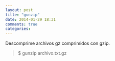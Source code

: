 ```yaml
---
layout: post
title: "gunzip"
date: 2014-01-29 18:31
comments: true
categories: 
---
```

Descomprime archivos gz comprimidos con gzip.

>$ gunzip archivo.txt.gz

